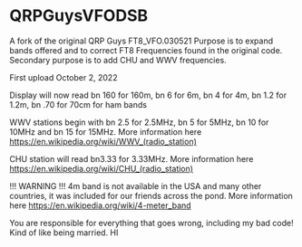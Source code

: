 # QRPGuysVFODSB
A fork of the original QRP Guys FT8_VFO.030521
Purpose is to expand bands offered and  to correct FT8 Frequencies found in the original code.
Secondary purpose is to add CHU and WWV frequencies.

First upload October 2, 2022

Display will now read bn 160 for 160m, bn 6 for 6m, bn 4 for 4m, bn 1.2 for 1.2m, bn .70 for 70cm for ham bands

WWV stations begin with bn 2.5 for 2.5MHz, bn 5 for 5MHz, bn 10 for 10MHz and bn 15 for 15MHz. More information here https://en.wikipedia.org/wiki/WWV_(radio_station)

CHU station will read bn3.33 for 3.33MHz. More information here https://en.wikipedia.org/wiki/CHU_(radio_station)

!!! WARNING !!!  4m band is not available in the USA and many other countries, it was included for our friends across the pond. More information here https://en.wikipedia.org/wiki/4-meter_band

You are responsible for everything that goes wrong, including my bad code! Kind of like being married. HI

